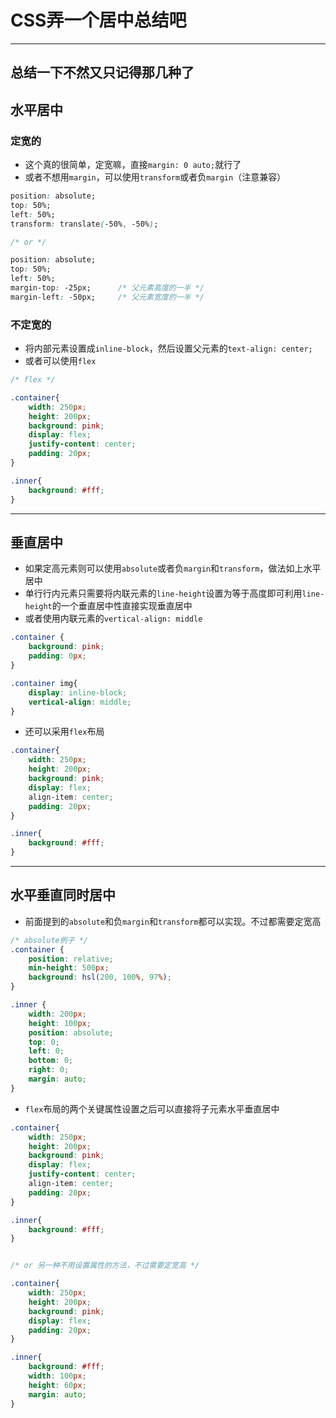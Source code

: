 # CSS弄一个居中总结吧

---

## 总结一下不然又只记得那几种了

## 水平居中

### 定宽的

- 这个真的很简单，定宽嘛，直接`margin: 0 auto;`就行了
- 或者不想用`margin`，可以使用`transform`或者负`margin`（注意兼容）

```css
position: absolute;
top: 50%;
left: 50%;
transform: translate(-50%, -50%);

/* or */

position: absolute;
top: 50%;
left: 50%;
margin-top: -25px;		/* 父元素高度的一半 */
margin-left: -50px;		/* 父元素宽度的一半 */
```

### 不定宽的

- 将内部元素设置成`inline-block`，然后设置父元素的`text-align: center;`
- 或者可以使用`flex`

```css
/* flex */

.container{
    width: 250px;
    height: 200px;
    background: pink;
    display: flex;
    justify-content: center;
    padding: 20px;
}

.inner{
    background: #fff;
}
```



---

## 垂直居中

- 如果定高元素则可以使用`absolute`或者负`margin`和`transform`，做法如上水平居中
- 单行行内元素只需要将内联元素的`line-height`设置为等于高度即可利用`line-height`的一个垂直居中性直接实现垂直居中
- 或者使用内联元素的`vertical-align: middle`

```css
.container {
	background: pink;
	padding: 0px;
}

.container img{
	display: inline-block;
	vertical-align: middle;
}
```

- 还可以采用`flex`布局

```css
.container{
    width: 250px;
    height: 200px;
    background: pink;
    display: flex;
    align-item: center;
    padding: 20px;
}

.inner{
    background: #fff;
}
```

---

## 水平垂直同时居中

- 前面提到的`absolute`和负`margin`和`transform`都可以实现。不过都需要定宽高

```css
/* absolute例子 */
.container {
	position: relative; 
	min-height: 500px;
	background: hsl(200, 100%, 97%);
}

.inner {
	width: 200px;
	height: 100px;
	position: absolute;
	top: 0;
	left: 0;
	bottom: 0;
	right: 0;
	margin: auto;
}
```

- `flex`布局的两个关键属性设置之后可以直接将子元素水平垂直居中

```css
.container{
    width: 250px;
    height: 200px;
    background: pink;
    display: flex;
    justify-content: center;
    align-item: center;
    padding: 20px;
}

.inner{
    background: #fff;
}


/* or 另一种不用设置属性的方法，不过需要定宽高 */

.container{
    width: 250px;
    height: 200px;
    background: pink;
    display: flex;
    padding: 20px;
}

.inner{
    background: #fff;
    width: 100px;
    height: 60px;
    margin: auto;
}
```
